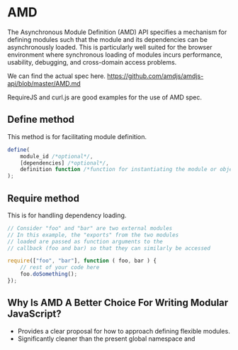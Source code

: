 # AMD
The Asynchronous Module Definition (AMD) API specifies a mechanism for defining modules such that the module and its dependencies can be asynchronously loaded. This is particularly well suited for the browser environment where synchronous loading of modules incurs performance, usability, debugging, and cross-domain access problems.

We can find the actual spec here.
https://github.com/amdjs/amdjs-api/blob/master/AMD.md

RequireJS and curl.js are good examples for the use of AMD spec.

## Define method
This method is for facilitating module definition.

```javascript
define(
    module_id /*optional*/,
    [dependencies] /*optional*/,
    definition function /*function for instantiating the module or object*/
);
```

## Require method
This is for handling dependency loading.

```javascript
// Consider "foo" and "bar" are two external modules
// In this example, the "exports" from the two modules
// loaded are passed as function arguments to the
// callback (foo and bar) so that they can similarly be accessed

require(["foo", "bar"], function ( foo, bar ) {
    // rest of your code here
    foo.doSomething();
});
```

## Why Is AMD A Better Choice For Writing Modular JavaScript?

* Provides a clear proposal for how to approach defining flexible modules.
* Significantly cleaner than the present global namespace and <script> tag solutions many of us rely on. There's a clean way to declare stand-alone modules and dependencies they may have.
* Module definitions are encapsulated, helping us to avoid pollution of the global namespace.
* Arguably works better than some alternative solutions (e.g. CommonJS, which we'll be looking at shortly). It doesn't have issues with cross-domain, local or debugging and doesn't have a reliance on server-side tools to be used. Most AMD loaders support loading modules in the browser without a build process.
* Provides a "transport" approach for including multiple modules in a single file. Other approaches like CommonJS have yet to agree on a transport format.
* It's possible to lazy load scripts if this is needed.

## Steps to use RequireJS in your project.
1. Include RequireJS library in the head or body of the html
2. Set the data-main attribute of the requireJS script tag to the relative file location of the first script, that you would like requirejs to load.

```html
<html>
  <head>
    <!--main.js here is the first script we want reuirejs to load. data-main tells requirejs to load the given script. Notice we don't need to provide .js extension-->
    <script src="js/require.js" data-main="js/main"></script>
  </head>
  <body>
  </body>
</html>
```
To load it asynchronously and dynamically through script

```html
<html>
  <head>

    <script>
      (function(w, d){
        var script = d.createElement("script");
        script.setAttribute("data-main", "js/main");
        script.src = "js/require.js";
        script.async = true;
        d.getElementByTagName("head")[0].appendChild(script);
      })(window, window.document);
    </script>
  </head>
  <body>
  </body>
</html>
```

Including RequireJS synchronously is an accepted practice, but you can choose to include it asynchronously as well.

## Setting RequireJS configurations
RequireJS configurations allow you to set application level AMD settings such as file alias name, relative file paths and dependency management ordering.

### How to use the require() method to set require.js configuration settings?
All the requireJS configurations should be added in the first file that is loaded by require.js.
To set require.js configuration you can pass a config object as a parameter to the require() method.

```javascript
//setting configuration
require.config({
  //sets the js folder as the base directory for all relative urls
  baseUrl: "./js",
  //third party scripts base alias names
  paths: {
    //core libraries
    //......
    "jquery": "libs/jquery",
    //plugins
    //.....
    //Twitter Bootstrap jquery plugin
    "bootstrap": "libs/plugins/bootstrap",
    //application files
    //.......
    "app": "app/app"
  },
  //sets the configuration for your scripts that are not AMD compatible
  shim: {
    //Twitter bootstrap jquery plugin has a dependancy on jquery
    "bootstrap": ["jquery"]
  }

});

```

The shim that we see here is an object that manages dependencies(here it was a jquery plugin which had a dependency on jquery) and Non AMD compatible scripts.
Examples of Non AMD compatible scripts are backbone.js, underscore.js

## Criticism for AMD
AMD is basically dead, and it was never that popular in the first place.
Link : https://www.reddit.com/r/javascript/comments/46sbd2/is_amd_requirejs_dying/
